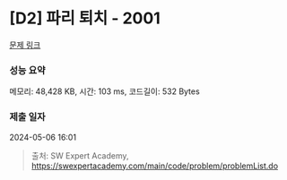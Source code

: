 # [D2] 파리 퇴치 - 2001 

[문제 링크](https://swexpertacademy.com/main/code/problem/problemDetail.do?contestProbId=AV5PzOCKAigDFAUq) 

### 성능 요약

메모리: 48,428 KB, 시간: 103 ms, 코드길이: 532 Bytes

### 제출 일자

2024-05-06 16:01



> 출처: SW Expert Academy, https://swexpertacademy.com/main/code/problem/problemList.do